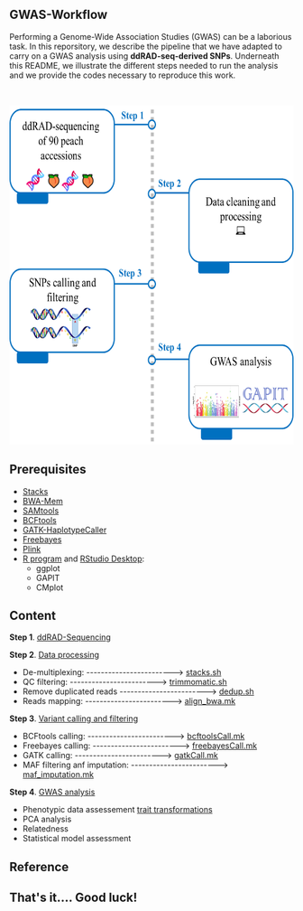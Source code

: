 ## GWAS-Workflow

Performing a Genome-Wide Association Studies (GWAS) can be a laborious task.
In this reporsitory, we describe the pipeline that we have adapted to carry on a GWAS analysis using **ddRAD-seq-derived SNPs**.
Underneath this README, we illustrate the different steps needed to run the analysis and we provide the codes necessary to reproduce this work.


<br />

<p align="center">
  <img width="600" height="600" src="./04.%20GWAS%20analysis/Pipeline.png">
  
</p>


## Prerequisites
- [Stacks](https://catchenlab.life.illinois.edu/stacks/)
- [BWA-Mem](https://github.com/lh3/bwa)
- [SAMtools](https://bioinformaticsreview.com/20210404/installing-samtools-on-ubuntu/)
- [BCFtools](https://samtools.github.io/bcftools/)
- [GATK-HaplotypeCaller](https://gatk.broadinstitute.org/hc/en-us/articles/360036194592-Getting-started-with-GATK4)
- [Freebayes](https://github.com/freebayes/freebayes)
- [Plink](https://www.cog-genomics.org/plink/)
- [R program](https://cran.r-project.org/) and [RStudio Desktop](https://posit.co/download/rstudio-desktop/):
  - ggplot
  - GAPIT
  - CMplot

## Content
**Step 1**. [ddRAD-Sequencing](https://github.com/najlaksouri/GWAS-Workflow/tree/main/01.ddRAD-sequencing) 

**Step 2**. [Data processing](https://github.com/najlaksouri/GWAS-Workflow/tree/main/02.%20Data%20Processing) 
- De-multiplexing: ------------------------> [stacks.sh](https://github.com/najlaksouri/GWAS-Workflow/blob/main/02.%20Data%20Processing/stacks.sh)
- QC filtering: ------------------------> [trimmomatic.sh](https://github.com/najlaksouri/GWAS-Workflow/blob/main/02.%20Data%20Processing/trimmomatic.sh)
- Remove duplicated reads ------------------------> [dedup.sh](https://github.com/najlaksouri/GWAS-Workflow/blob/main/02.%20Data%20Processing/dedup.sh)
- Reads mapping: ------------------------> [align_bwa.mk](https://github.com/najlaksouri/GWAS-Workflow/blob/main/02.%20Data%20Processing/align_bwa.mk) 
    
**Step 3**. [Variant calling and filtering](https://github.com/najlaksouri/GWAS-Workflow/tree/main/03.%20SNP%20calling%20and%20filtering) 
- BCFtools calling: ------------------------> [bcftoolsCall.mk](https://github.com/najlaksouri/GWAS-Workflow/blob/main/03.%20SNP%20calling%20and%20filtering/bcftoolsCall.mk)
- Freebayes calling: ------------------------> [freebayesCall.mk](https://github.com/najlaksouri/GWAS-Workflow/blob/main/03.%20SNP%20calling%20and%20filtering/freebayesCall.mk)
- GATK calling: ------------------------> [gatkCall.mk](https://github.com/najlaksouri/GWAS-Workflow/blob/main/03.%20SNP%20calling%20and%20filtering/gatkCall.mk)
- MAF filtering anf imputation: ------------------------>  [maf_imputation.mk](https://github.com/najlaksouri/GWAS-Workflow/blob/main/03.%20SNP%20calling%20and%20filtering/maf_imputation.mk)
    
**Step 4**. [GWAS analysis](https://github.com/najlaksouri/GWAS-Workflow/tree/main/04.%20GWAS%20analysis)
   - Phenotypic data assessement [trait transformations](https://github.com/najlaksouri/GWAS-Workflow/blob/main/04.%20GWAS%20analysis/phenotypic-assessment.html)
   - PCA analysis
   - Relatedness
   - Statistical model assessment
   

## Reference


## That's it.... Good luck!
